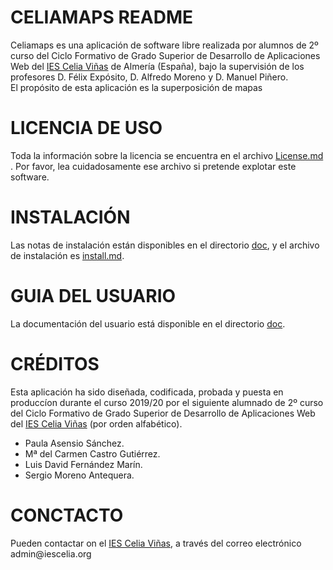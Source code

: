# CELIAMAPS README

Celiamaps es una aplicación de software libre realizada por alumnos de 2º curso del Ciclo Formativo de Grado Superior de Desarrollo de Aplicaciones Web del [IES Celia Viñas](https://iescelia.org/web/) de Almería \(España\), bajo la supervisión de los profesores D. Félix Expósito, D. Alfredo Moreno y D. Manuel Piñero.  
El propósito de esta aplicación es la superposición de mapas

# LICENCIA DE USO

Toda la información sobre la licencia se encuentra en el archivo [License.md](https://github.com/SergioMorenoAntequera/CeliaMaps/blob/develop/License.md) \. Por favor, lea cuidadosamente ese archivo si pretende explotar este software\.

# INSTALACIÓN

Las notas de instalación están disponibles en el directorio [doc](), y el archivo de instalación es [install.md]()\.

# GUIA DEL USUARIO

La documentación del usuario está disponible en el directorio [doc]()\.

# CRÉDITOS

Esta aplicación ha sido diseñada, codificada, probada y puesta en produccíon durante el curso 2019/20 por el siguiente alumnado de 2º curso del Ciclo Formativo de Grado Superior de Desarrollo de Aplicaciones Web del [IES Celia Viñas](https://iescelia.org/web/) \(por orden alfabético\)\.  
* Paula Asensio Sánchez\.
* Mª del Carmen Castro Gutiérrez\.
* Luis David Fernández Marín\.
* Sergio Moreno Antequera\.

# CONCTACTO

Pueden contactar on el [IES Celia Viñas](https://iescelia.org/web/), a través del correo electrónico admin@iescelia\.org
